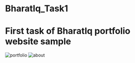 # BharatIq_Task1
# First task of BharatIq portfolio website sample
![portfolio](https://github.com/Ritik2206/BharatIq_Task1/assets/141059077/f08d8b5f-6f55-4b32-bf6e-e3a2ffedef68)
![about](https://github.com/Ritik2206/BharatIq_Task1/assets/141059077/51810d97-1227-411a-b254-2ed46bf5f711)
